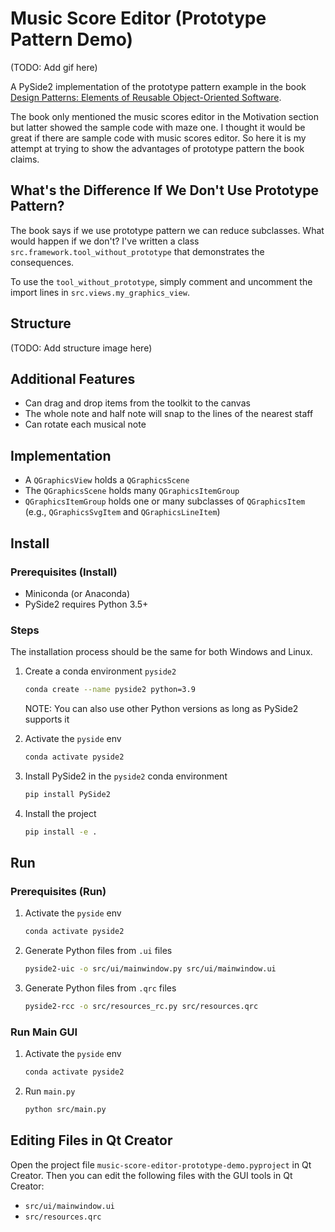 # Music Score Editor (Prototype Pattern Demo)

(TODO: Add gif here)

A PySide2 implementation of the prototype pattern example in the book
[Design Patterns: Elements of Reusable Object-Oriented Software](https://books.google.com.tw/books?id=6oHuKQe3TjQC).

The book only mentioned the music scores editor in the Motivation section but
latter showed the sample code with maze one. I thought it would be great if
there are sample code with music scores editor. So here it is my attempt at
trying to show the advantages of prototype pattern the book claims.

## What's the Difference If We Don't Use Prototype Pattern?

The book says if we use prototype pattern we can reduce subclasses. What would
happen if we don't? I've written a class
`src.framework.tool_without_prototype` that demonstrates the consequences.

To use the `tool_without_prototype`, simply comment and uncomment the import
lines in `src.views.my_graphics_view`.

## Structure

(TODO: Add structure image here)

## Additional Features

- Can drag and drop items from the toolkit to the canvas
- The whole note and half note will snap to the lines of the nearest staff
- Can rotate each musical note

## Implementation

- A `QGraphicsView` holds a `QGraphicsScene`
- The `QGraphicsScene` holds many `QGraphicsItemGroup`
- `QGraphicsItemGroup` holds one or many subclasses of `QGraphicsItem`
  (e.g., `QGraphicsSvgItem` and `QGraphicsLineItem`)

## Install

### Prerequisites (Install)

- Miniconda (or Anaconda)
- PySide2 requires Python 3.5+

### Steps

The installation process should be the same for both Windows and Linux.

1. Create a conda environment `pyside2`

    ```bash
    conda create --name pyside2 python=3.9
    ```

    NOTE: You can also use other Python versions as long as PySide2 supports it
2. Activate the `pyside` env

    ```bash
    conda activate pyside2
    ```

3. Install PySide2 in the `pyside2` conda environment

    ```bash
    pip install PySide2
    ```

4. Install the project

    ```bash
    pip install -e .
    ```

## Run

### Prerequisites (Run)

1. Activate the `pyside` env

    ```bash
    conda activate pyside2
    ```

2. Generate Python files from `.ui` files

    ```bash
    pyside2-uic -o src/ui/mainwindow.py src/ui/mainwindow.ui
    ```

3. Generate Python files from `.qrc` files

    ```bash
    pyside2-rcc -o src/resources_rc.py src/resources.qrc
    ```

### Run Main GUI

1. Activate the `pyside` env

    ```bash
    conda activate pyside2
    ```

2. Run `main.py`

    ```bash
    python src/main.py
    ```

## Editing Files in Qt Creator

Open the project file `music-score-editor-prototype-demo.pyproject` in Qt Creator. Then you can edit the following files with the GUI tools in Qt Creator:

- `src/ui/mainwindow.ui`
- `src/resources.qrc`
